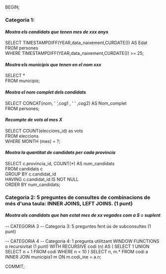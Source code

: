 BEGIN;

### Categoria 1: 

#### <em>Mostra els candidats que tenen mes de xxx anys</em>

SELECT TIMESTAMPDIFF(YEAR,data_naixement,CURDATE()) AS Edat<br>
	FROM persones<br>
WHERE TIMESTAMPDIFF(YEAR,data_naixement,CURDATE()) >= 25;


#### <em>Mostra els municipis que tenen en el nom xxx</em>

SELECT *<br>
	FROM municipis;

#### <em>Mostra el nom complet dels candidats</em>

SELECT CONCAT(nom, ' ',cog1 , ' ' ,cog2) AS Nom_complet<br>
	FROM persones;

#### <em>Recompte de vots al mes X</em>

SELECT COUNT(eleccions_id) as vots<br>
	FROM eleccions<br>
WHERE MONTH (mes) = ?;
#### <em>Mostra la quantitat de candidats per cada provincia</em>
SELECT c.provincia_id, COUNT(*) AS num_candidats <br>
	  FROM candidats c<br>
	GROUP BY c.candidat_id<br>
    HAVING c.candidat_id IS NOT NULL<br>
    ORDER BY num_candidats;<br>

### Categoria 2: 5 preguntes de consultes de combinacions de més d'una taula: INNER JOINS, LEFT JOINS. (1 punt)

#### <em>Mostra als candidats que han estat mes de xx vegades com a S = suplent</em>








-- CATEGORIA 3
-- Categoria 3: 5 preguntes fent ús de subconsultes (1 punt)







-- CATEGORIA 4
-- Categoria 4: 1 pregunta utilitzant WINDOW FUNCTIONS o recursivitat (1 punt)
WITH RECURSIVE codi (n) AS (
SELECT 1
UNION
SELECT n + 1
FROM codi
WHERE n < 10
)
SELECT n, m.*
	FROM codi a
    INNER JOIN municipis1 m ON m.codi_ine = a.n;


COMMIT;
